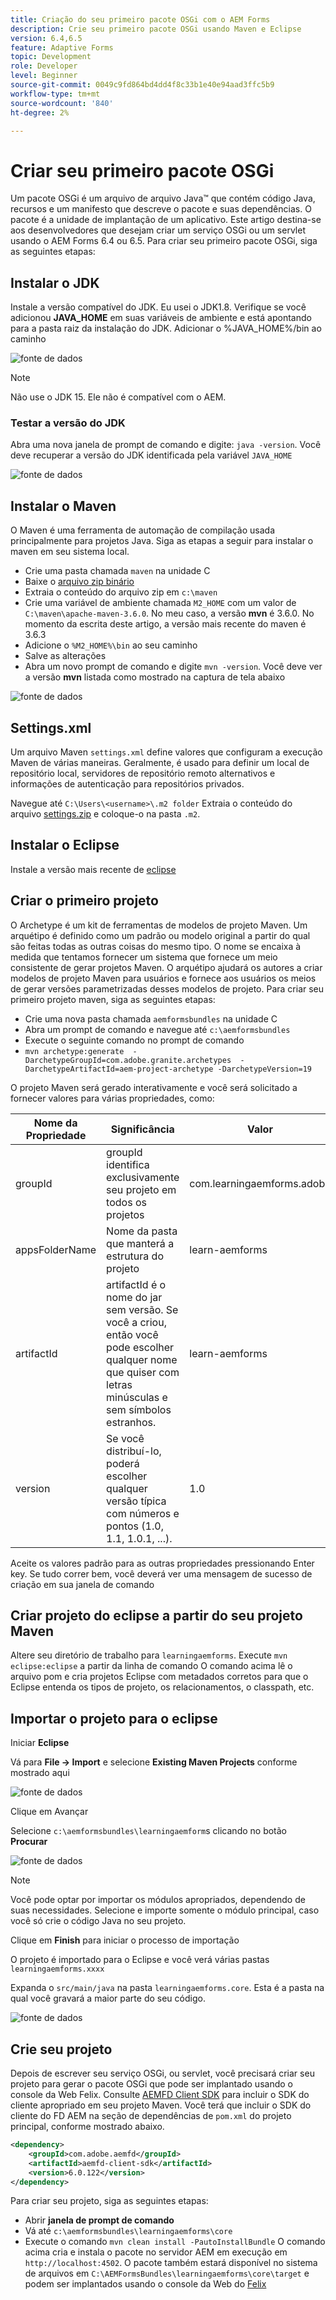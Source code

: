 ```yaml
---
title: Criação do seu primeiro pacote OSGi com o AEM Forms
description: Crie seu primeiro pacote OSGi usando Maven e Eclipse
version: 6.4,6.5
feature: Adaptive Forms
topic: Development
role: Developer
level: Beginner
source-git-commit: 0049c9fd864bd4dd4f8c33b1e40e94aad3ffc5b9
workflow-type: tm+mt
source-wordcount: '840'
ht-degree: 2%

---
```



# Criar seu primeiro pacote OSGi

Um pacote OSGi é um arquivo de arquivo Java™ que contém código Java, recursos e um manifesto que descreve o pacote e suas dependências. O pacote é a unidade de implantação de um aplicativo. Este artigo destina-se aos desenvolvedores que desejam criar um serviço OSGi ou um servlet usando o AEM Forms 6.4 ou 6.5. Para criar seu primeiro pacote OSGi, siga as seguintes etapas:


## Instalar o JDK

Instale a versão compatível do JDK. Eu usei o JDK1.8. Verifique se você adicionou **JAVA_HOME** em suas variáveis de ambiente e está apontando para a pasta raiz da instalação do JDK.
Adicionar o %JAVA_HOME%/bin ao caminho

![fonte de dados](assets/java-home.JPG)

>[!NOTE]
> Não use o JDK 15. Ele não é compatível com o AEM.

### Testar a versão do JDK

Abra uma nova janela de prompt de comando e digite: `java -version`. Você deve recuperar a versão do JDK identificada pela variável `JAVA_HOME`

![fonte de dados](assets/java-version.JPG)

## Instalar o Maven

O Maven é uma ferramenta de automação de compilação usada principalmente para projetos Java. Siga as etapas a seguir para instalar o maven em seu sistema local.

* Crie uma pasta chamada `maven` na unidade C
* Baixe o [arquivo zip binário](https://maven.apache.org/download.cgi)
* Extraia o conteúdo do arquivo zip em `c:\maven`
* Crie uma variável de ambiente chamada `M2_HOME` com um valor de `C:\maven\apache-maven-3.6.0`. No meu caso, a versão **mvn** é 3.6.0. No momento da escrita deste artigo, a versão mais recente do maven é 3.6.3
* Adicione o `%M2_HOME%\bin` ao seu caminho
* Salve as alterações
* Abra um novo prompt de comando e digite `mvn -version`. Você deve ver a versão **mvn** listada como mostrado na captura de tela abaixo

![fonte de dados](assets/mvn-version.JPG)

## Settings.xml

Um arquivo Maven `settings.xml` define valores que configuram a execução Maven de várias maneiras. Geralmente, é usado para definir um local de repositório local, servidores de repositório remoto alternativos e informações de autenticação para repositórios privados.

Navegue até `C:\Users\<username>\.m2 folder`
Extraia o conteúdo do arquivo [settings.zip](assets/settings.zip) e coloque-o na pasta `.m2`.

## Instalar o Eclipse

Instale a versão mais recente de [eclipse](https://www.eclipse.org/downloads/)

## Criar o primeiro projeto

O Archetype é um kit de ferramentas de modelos de projeto Maven. Um arquétipo é definido como um padrão ou modelo original a partir do qual são feitas todas as outras coisas do mesmo tipo. O nome se encaixa à medida que tentamos fornecer um sistema que fornece um meio consistente de gerar projetos Maven. O arquétipo ajudará os autores a criar modelos de projeto Maven para usuários e fornece aos usuários os meios de gerar versões parametrizadas desses modelos de projeto.
Para criar seu primeiro projeto maven, siga as seguintes etapas:

* Crie uma nova pasta chamada `aemformsbundles` na unidade C
* Abra um prompt de comando e navegue até `c:\aemformsbundles`
* Execute o seguinte comando no prompt de comando
* `mvn archetype:generate  -DarchetypeGroupId=com.adobe.granite.archetypes  -DarchetypeArtifactId=aem-project-archetype -DarchetypeVersion=19`

O projeto Maven será gerado interativamente e você será solicitado a fornecer valores para várias propriedades, como:

| Nome da Propriedade | Significância | Valor |
------------------------|---------------------------------------|---------------------
| groupId | groupId identifica exclusivamente seu projeto em todos os projetos | com.learningaemforms.adobe |
| appsFolderName | Nome da pasta que manterá a estrutura do projeto | learn-aemforms |
| artifactId | artifactId é o nome do jar sem versão. Se você a criou, então você pode escolher qualquer nome que quiser com letras minúsculas e sem símbolos estranhos. | learn-aemforms |
| version | Se você distribuí-lo, poderá escolher qualquer versão típica com números e pontos (1.0, 1.1, 1.0.1, ...). | 1.0 |

Aceite os valores padrão para as outras propriedades pressionando Enter key.
Se tudo correr bem, você deverá ver uma mensagem de sucesso de criação em sua janela de comando

## Criar projeto do eclipse a partir do seu projeto Maven

Altere seu diretório de trabalho para `learningaemforms`.
Execute `mvn eclipse:eclipse` a partir da linha de comando
O comando acima lê o arquivo pom e cria projetos Eclipse com metadados corretos para que o Eclipse entenda os tipos de projeto, os relacionamentos, o classpath, etc.

## Importar o projeto para o eclipse

Iniciar **Eclipse**

Vá para **File -> Import** e selecione **Existing Maven Projects** conforme mostrado aqui

![fonte de dados](assets/import-mvn-project.JPG)

Clique em Avançar

Selecione `c:\aemformsbundles\learningaemform`s clicando no botão **Procurar**

![fonte de dados](assets/select-mvn-project.JPG)

>[!NOTE]
>Você pode optar por importar os módulos apropriados, dependendo de suas necessidades. Selecione e importe somente o módulo principal, caso você só crie o código Java no seu projeto.

Clique em **Finish** para iniciar o processo de importação

O projeto é importado para o Eclipse e você verá várias pastas `learningaemforms.xxxx`

Expanda o `src/main/java` na pasta `learningaemforms.core`. Esta é a pasta na qual você gravará a maior parte do seu código.

![fonte de dados](assets/learning-core.JPG)

## Crie seu projeto




Depois de escrever seu serviço OSGi, ou servlet, você precisará criar seu projeto para gerar o pacote OSGi que pode ser implantado usando o console da Web Felix. Consulte [AEMFD Client SDK](https://repo.adobe.com/nexus/content/groups/public/com/adobe/aemfd/aemfd-client-sdk-) para incluir o SDK do cliente apropriado em seu projeto Maven. Você terá que incluir o SDK do cliente do FD AEM na seção de dependências de `pom.xml` do projeto principal, conforme mostrado abaixo.







```xml
<dependency>
    <groupId>com.adobe.aemfd</groupId>
    <artifactId>aemfd-client-sdk</artifactId>
    <version>6.0.122</version>
</dependency>
```

Para criar seu projeto, siga as seguintes etapas:

* Abrir **janela de prompt de comando**
* Vá até `c:\aemformsbundles\learningaemforms\core`
* Execute o comando `mvn clean install -PautoInstallBundle`
O comando acima cria e instala o pacote no servidor AEM em execução em `http://localhost:4502`. O pacote também estará disponível no sistema de arquivos em
   `C:\AEMFormsBundles\learningaemforms\core\target` e podem ser implantados usando o console da Web do  [Felix](http://localhost:4502/system/console/bundles)
